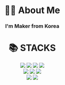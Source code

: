 <h1 align="center">👩‍💻  About Me</h3>

<h3 align="center">I'm Maker from Korea </h3> 
<!-- <h4 align="center">  📚 I'm currently learning Reactive Programming <br>  </h> -->

<div align=center><h1>📚 STACKS</h1></div>
<div align=center> 
  <img src="https://img.shields.io/badge/java-FC4C02?style=for-the-badge&logo=jakarta&logoColor=white"> 
  <img src="https://img.shields.io/badge/python-3776AB?style=for-the-badge&logo=python&logoColor=white"> 
  <img src="https://img.shields.io/badge/kotlin-7F52FF?style=for-the-badge&logo=kotlin&logoColor=white"> 
  <img src="https://img.shields.io/badge/swift-F05138?style=for-the-badge&logo=swift&logoColor=white"> 
</div>
<div align=center> 
  <img src="https://img.shields.io/badge/spring-6DB33F?style=for-the-badge&logo=spring&logoColor=white"> 
  <img src="https://img.shields.io/badge/spring-6DB33F?style=for-the-badge&logo=spring&logoColor=white"> 
  <img src="https://img.shields.io/badge/jetpackcompose-4285F4?style=for-the-badge&logo=jetpackcompose&logoColor=white"> 
</div>

<div align=center> 
  <img src="https://img.shields.io/badge/android-34A853?style=for-the-badge&logo=android&logoColor=white"> 
  <img src="https://img.shields.io/badge/ios-000000?style=for-the-badge&logo=apple&logoColor=white"> 
</div>
